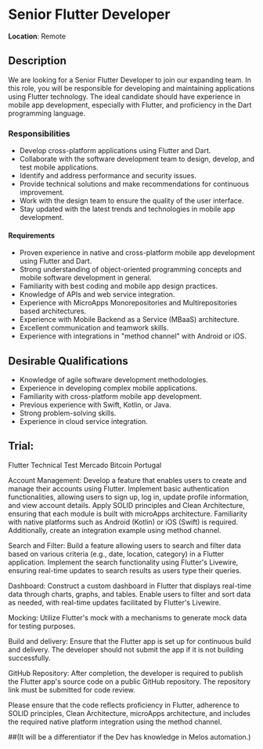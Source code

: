 # Senior Flutter Developer
**Location**: Remote

## Description
We are looking for a Senior Flutter Developer to join our expanding team.
In this role, you will be responsible for developing and maintaining applications using Flutter technology.
The ideal candidate should have experience in mobile app development, especially with Flutter, and proficiency in the Dart programming language.

### Responsibilities

- Develop cross-platform applications using Flutter and Dart.
- Collaborate with the software development team to design, develop, and test mobile applications.
- Identify and address performance and security issues.
- Provide technical solutions and make recommendations for continuous improvement.
- Work with the design team to ensure the quality of the user interface.
- Stay updated with the latest trends and technologies in mobile app development.

#### Requirements

- Proven experience in native and cross-platform mobile app development using Flutter and Dart.
- Strong understanding of object-oriented programming concepts and mobile software development in general.
- Familiarity with best coding and mobile app design practices.
- Knowledge of APIs and web service integration.
- Experience with MicroApps Monorepositories and Multirepositories based architectures.
- Experience with Mobile Backend as a Service (MBaaS) architecture.
- Excellent communication and teamwork skills.
- Experience with integrations in "method channel" with Android or iOS.

## Desirable Qualifications

- Knowledge of agile software development methodologies.
- Experience in developing complex mobile applications.
- Familiarity with cross-platform mobile app development.
- Previous experience with Swift, Kotlin, or Java.
- Strong problem-solving skills.
- Experience in cloud service integration.

## Trial:

Flutter Technical Test Mercado Bitcoin Portugal

Account Management: Develop a feature that enables users to create and manage their accounts using Flutter. Implement basic authentication functionalities, allowing users to sign up, log in, update profile information, and view account details. Apply SOLID principles and Clean Architecture, ensuring that each module is built with microApps architecture. Familiarity with native platforms such as Android (Kotlin) or iOS (Swift) is required. Additionally, create an integration example using method channel.

Search and Filter: Build a feature allowing users to search and filter data based on various criteria (e.g., date, location, category) in a Flutter application. Implement the search functionality using Flutter's Livewire, ensuring real-time updates to search results as users type their queries.

Dashboard: Construct a custom dashboard in Flutter that displays real-time data through charts, graphs, and tables. Enable users to filter and sort data as needed, with real-time updates facilitated by Flutter's Livewire.

Mocking: Utilize Flutter's mock with a mechanisms to generate mock data for testing purposes.

Build and delivery: Ensure that the Flutter app is set up for continuous build and delivery. The developer should not submit the app if it is not building successfully.

GitHub Repository: After completion, the developer is required to publish the Flutter app's source code on a public GitHub repository. The repository link must be submitted for code review.

Please ensure that the code reflects proficiency in Flutter, adherence to SOLID principles, Clean Architecture, microApps architecture, and includes the required native platform integration using the method channel.

##(It will be a differentiator if the Dev has knowledge in Melos automation.)

